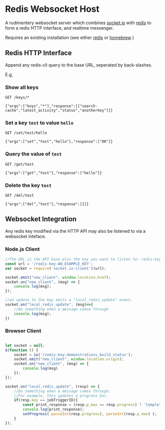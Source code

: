 # Redis Websocket Host

A rudimentery websocket server which combines [socket.io](https://socket.io/docs/) with [redis](https://redis.io/commands) to form a redis HTTP interface, and realtime messenger.

Requires an existing installation (see either [redis](https://redis.io/download) or [homebrew](https://formulae.brew.sh/formula/redis#default) )

## Redis HTTP Interface

Append any redis-cli query to the base URL, seperated by back-slashes.

E.g,

### Show all keys

```curl
GET /keys/*

{"args":["keys","*"],"response":[["search-cache","latest_activity","status","anotherkey"]]}
```

### Set a key `test` to value `hello`

```curl
GET /set/test/hello

{"args":["set","test","hello"],"response":["OK"]}
```

### Query the value of `test`

```curl
GET /get/test

{"args":["get","test"],"response":["hello"]}
```

### Delete the key `test`

```curl
GET /del/test

{"args":["del","test"],"response":[1]}
```

## Websocket Integration

Any redis key modified via the HTTP API may also be listened to via a websocket inteface.

### Node.js Client

```javascript
//The URL is the API base plus the key you want to listen to: redis-key-<key name>
const url = '/redis-key-AN_EXAMPLE_KEY';
var socket = require('socket.io-client')(url);

socket.emit("new_client", window.location.href);
socket.on("new_client", (msg) => {
    console.log(msg);
});

//an update to the key emits a "local_redis_update" event.
socket.on("local_redis_update", (msg)=>{
    //Do something when a message comse through
    console.log(msg);
})
```

### Browser Client

```javascript

let socket = null;
$(function () {
    socket = io('/redis-key-demonstrations_build_status');
    socket.emit("new_client", window.location.origin);
    socket.on("new_client", (msg) => {
        console.log(msg)
    });
});

socket.on("local_redis_update", (resp) => {
    //Do something when a message comes through.
    //For example, this updates a progress bar.
    if(resp.key == jobTriggerID){
        const print_response = (resp.p_max == resp.progress) ? `Complete.  Files saved to ${resp.msg}` : `${resp.msg} category ${resp.progress} of ${resp.p_max}`;
        console.log(print_response);
        setProgress( parseInt(resp.progress), parseInt(resp.p_max) );
    }
});
```